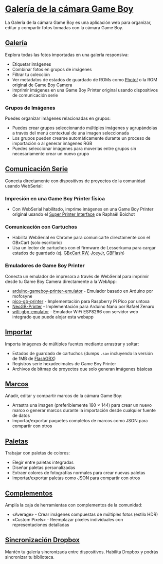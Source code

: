 # [Galería de la cámara Game Boy](https://github.com/HerrZatacke/gb-printer-web)

La Galería de la cámara Game Boy es una aplicación web para organizar, editar y compartir fotos tomadas con la cámara Game Boy.

## [Galería](/gallery)
Explora todas las fotos importadas en una galería responsiva:
- Etiquetar imágenes
- Combinar fotos en grupos de imágenes
- Filtrar tu colección
- Ver metadatos de estados de guardado de ROMs como [Photo!](https://github.com/untoxa/gb-photo) o la ROM original de Game Boy Camera
- Imprimir imágenes en una Game Boy Printer original usando dispositivos de comunicación serie

### Grupos de Imágenes
Puedes organizar imágenes relacionadas en grupos:
- Puedes crear grupos seleccionando múltiples imágenes y agrupándolas a través del menú contextual de una imagen seleccionada
- Los grupos pueden crearse automáticamente durante un proceso de importación o al generar imágenes RGB
- Puedes seleccionar imágenes para moverlas entre grupos sin necesariamente crear un nuevo grupo

## [Comunicación Serie](/webusb)
Conecta directamente con dispositivos de proyectos de la comunidad usando WebSerial:

### Impresión en una Game Boy Printer física
- Con WebSerial habilitado, imprime imágenes en una Game Boy Printer original usando el [Super Printer Interface](https://github.com/Raphael-Boichot/Yet-another-PC-to-Game-Boy-Printer-interface/) de Raphaël Boichot

### Comunicación con Cartuchos
- Habilita WebSerial en Chrome para comunicarte directamente con el GBxCart (solo escritorio)
- Usa un lector de cartuchos con el firmware de Lesserkuma para cargar estados de guardado (ej. [GBxCart RW](https://www.gbxcart.com/), [JoeyJr](https://bennvenn.myshopify.com/products/usb-gb-c-cart-dumper-the-joey-jr), [GBFlash](https://github.com/simonkwng/GBFlash))

### Emuladores de Game Boy Printer
Conecta un emulador de impresora a través de WebSerial para imprimir desde tu Game Boy Camera directamente a la WebApp:
- [arduino-gameboy-printer-emulator](https://github.com/mofosyne/arduino-gameboy-printer-emulator) - Emulador basado en Arduino por mofosyne
- [pico-gb-printer](https://github.com/untoxa/pico-gb-printer/) - Implementación para Raspberry Pi Pico por untoxa
- [NeoGB-Printer](https://github.com/zenaror/NeoGB-Printer) - Implementación para Arduino Nano por Rafael Zenaro
- [wifi-gbp-emulator](https://github.com/HerrZatacke/wifi-gbp-emulator) - Emulador WiFi ESP8266 con servidor web integrado que puede alojar esta webapp

## [Importar](/import)
Importa imágenes de múltiples fuentes mediante arrastrar y soltar:
- Estados de guardado de cartuchos (dumps `.sav` incluyendo la versión de 1MB de [FlashGBX](https://github.com/lesserkuma/FlashGBX))
- Registros serie hexadecimales de Game Boy Printer
- Archivos de bitmap de proyectos que solo generan imágenes básicas

## [Marcos](/frames)
Añadir, editar y compartir marcos de la cámara Game Boy:
- Arrastra una imagen (preferiblemente 160 × 144) para crear un nuevo marco o generar marcos durante la importación desde cualquier fuente de datos
- Importar/exportar paquetes completos de marcos como JSON para compartir con otros

## [Paletas](/palettes)
Trabajar con paletas de colores:
- Elegir entre paletas integradas
- Diseñar paletas personalizadas
- Extraer colores de fotografías normales para crear nuevas paletas
- Importar/exportar paletas como JSON para compartir con otros

## [Complementos](/settings/plugins)
Amplía la caja de herramientas con complementos de la comunidad:
- «Average» - Crear imágenes compuestas de múltiples fotos (estilo HDR)
- «Custom Pixels» - Reemplazar píxeles individuales con representaciones detalladas

## [Sincronización Dropbox](/settings/dropbox)
Mantén tu galería sincronizada entre dispositivos. Habilita Dropbox y podrás sincronizar tu biblioteca.
